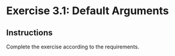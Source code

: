 # Exercise 3.1: Default Arguments

## Instructions

Complete the exercise according to the requirements.
